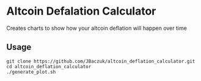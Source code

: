 # Altcoin Defalation Calculator
Creates charts to show how your altcoin deflation will happen over time

## Usage
```
git clone https://github.com/JBaczuk/altcoin_deflation_calculator.git
cd altcoin_deflation_calculator
./generate_plot.sh
```
